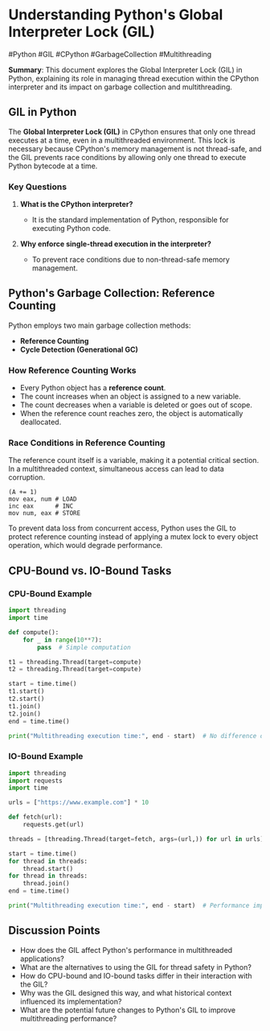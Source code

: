 # Understanding Python's Global Interpreter Lock (GIL)
#Python #GIL #CPython #GarbageCollection #Multithreading

**Summary**: This document explores the Global Interpreter Lock (GIL) in Python, explaining its role in managing thread execution within the CPython interpreter and its impact on garbage collection and multithreading.

## GIL in Python
The **Global Interpreter Lock (GIL)** in CPython ensures that only one thread executes at a time, even in a multithreaded environment. This lock is necessary because CPython's memory management is not thread-safe, and the GIL prevents race conditions by allowing only one thread to execute Python bytecode at a time.

### Key Questions
1. **What is the CPython interpreter?**  
   - It is the standard implementation of Python, responsible for executing Python code.

2. **Why enforce single-thread execution in the interpreter?**  
   - To prevent race conditions due to non-thread-safe memory management.

## Python's Garbage Collection: Reference Counting
Python employs two main garbage collection methods:
- **Reference Counting**
- **Cycle Detection (Generational GC)**

### How Reference Counting Works
- Every Python object has a **reference count**.
- The count increases when an object is assigned to a new variable.
- The count decreases when a variable is deleted or goes out of scope.
- When the reference count reaches zero, the object is automatically deallocated.

### Race Conditions in Reference Counting
The reference count itself is a variable, making it a potential critical section. In a multithreaded context, simultaneous access can lead to data corruption.

```assembly
(A += 1)
mov eax, num # LOAD
inc eax      # INC    
mov num, eax # STORE
```

To prevent data loss from concurrent access, Python uses the GIL to protect reference counting instead of applying a mutex lock to every object operation, which would degrade performance.

## CPU-Bound vs. IO-Bound Tasks

### CPU-Bound Example
```python
import threading
import time

def compute():
    for _ in range(10**7):
        pass  # Simple computation

t1 = threading.Thread(target=compute)
t2 = threading.Thread(target=compute)

start = time.time()
t1.start()
t2.start()
t1.join()
t2.join()
end = time.time()

print("Multithreading execution time:", end - start)  # No difference due to GIL
```

### IO-Bound Example
```python
import threading
import requests
import time

urls = ["https://www.example.com"] * 10

def fetch(url):
    requests.get(url)

threads = [threading.Thread(target=fetch, args=(url,)) for url in urls]

start = time.time()
for thread in threads:
    thread.start()
for thread in threads:
    thread.join()
end = time.time()

print("Multithreading execution time:", end - start)  # Performance improvement
```

## Discussion Points
- How does the GIL affect Python's performance in multithreaded applications?
- What are the alternatives to using the GIL for thread safety in Python?
- How do CPU-bound and IO-bound tasks differ in their interaction with the GIL?
- Why was the GIL designed this way, and what historical context influenced its implementation?
- What are the potential future changes to Python's GIL to improve multithreading performance?
